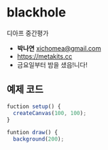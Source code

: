 # blackhole
디아프 중간평가

- **박나연** xichomea@gmail.com
- https://metakits.cc
- 금요일부터 밤을 샜읍!니다!

## 예제 코드
``` javascript
fuction setup() {
  createCanvas(100, 100);
}

funtion draw() {
  background(200);
```
